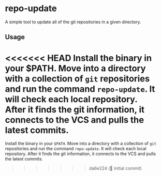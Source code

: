 # repo-update

A simple tool to update all of the git repositories in a given directory.

## Usage

<<<<<<< HEAD
Install the binary in your $PATH. Move into a directory with a collection of `git` repositories and run the command `repo-update`. It will check each local repository. After it finds the git information, it connects to the VCS and pulls the latest commits.
=======
Install the binary in your `$PATH`. Move into a directory with a collection of `git` repositories and run the 
command `repo-update`. It will check each local repository. After it finds the git information, it connects to the VCS and pulls the latest commits.
>>>>>>> da6e224 (:tada: initial commit)
